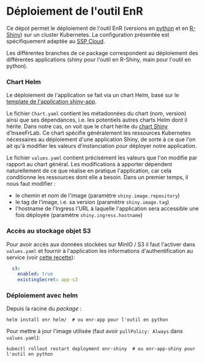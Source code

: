 # Déploiement de l'outil EnR

Ce dépot permet le déploiement de l'outil EnR (versions en [python](https://github.com/blenzi/enr-app) et en [R-Shiny](https://gitlab.com/blenzi/enr_reseaux_teo)) sur un cluster Kubernetes. La configuration présentée est spécifiquement adaptée au [SSP Cloud](https://datalab.sspcloud.fr/home).

Les différentes branches de ce package correspondent au déploiement des différentes applications (shiny pour l'outil en R-Shiny, main pour l'outil en python).

### Chart Helm

Le déploiement de l'application se fait via un chart Helm, basé sur le [template de l'application shiny-app](https://github.com/InseeFrLab/helm-charts-shiny-apps).

Le fichier `Chart.yaml` contient les métadonnées du chart (nom, version) ainsi que ses dépendances, i.e. les potentiels autres charts Helm dont il hérite. Dans notre cas, on voit que le chart hérite du [chart Shiny](https://github.com/InseeFrLab/helm-charts/tree/master/charts/shiny) d'InseeFrLab. Ce chart spécifie généralement les ressources Kubernetes nécessaires au déploiement d'une application Shiny, de sorte à ce que l'on ait qu'à modifier les valeurs d'instanciation pour déployer notre application.

Le fichier `values.yaml` contient précisément les valeurs que l'on modifie par rapport au chart général. Les modifications à apporter dépendent naturellement de ce que réalise en pratique l'application, car cela conditionne les ressources dont elle a besoin. Dans un premier temps, il nous faut modifier : 
- le chemin et nom de l'image (paramètre `shiny.image.repository`)
- le tag de l'image, i.e. sa version (paramètre `shiny.image.tag`)
- l'hostname de l'Ingress l'URL à laquelle l'application sera accessible une fois déployée (paramètre `shiny.ingress.hostname`)

### Accès au stockage objet S3

Pour avoir accès aux données stockées sur MinIO / S3 il faut l'activer dans `values.yaml` et fournir à l'application les informations d'authentification au service (voir [cette recette](https://github.com/blenzi/enr-deployment#utilisation-du-stockage-de-donn%C3%A9es-s3-avec-minio)):

```yaml
  s3:
    enabled: true
    existingSecret: app-s3
```


### Déploiement avec helm

Depuis la racine du _package_ :

```shell
helm install enr helm/  # ou enr-app pour l'outil en python
```

Pour mettre à jour l'image utilisée (faut avoir `pullPolicy: Always` dans `values.yaml`):

```shell
kubectl rollout restart deployment enr-shiny  # ou enr-app-shiny pour l'outil en python
```
